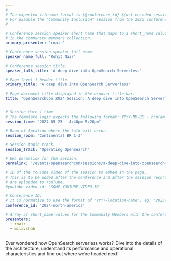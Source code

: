 ```yaml
---
#
# The expected filename format is ${conference_id}-${url-encoded-session-title}.md
# For example the "Community Inclusion" session from the 2023 conference in North America the title is "2023-north-america-community-inclusion.html"
#

# Conference session speaker short name that maps to a short_name value
# in the community members collection.
primary_presenter: 'rnair'

# Conference session speaker full name.
speaker_name_full: 'Rohit Nair'

# Conference session title.
speaker_talk_title: 'A deep dive into OpenSearch Serverless'

# Page level 1 header title.
primary_title: 'A deep dive into OpenSearch Serverless'

# Page document title displayed in the browser title bar.
title: 'OpenSearchCon 2024 Session: A deep dive into OpenSearch Serverless'


# Session date / time
# The template logic expects the following format: YYYY-MM-DD - h:m(am|pm)-(h:m(am|pm))
session_time: "2024-09-25 - 4:40pm-5:20pm"

# Room of location where the talk will occur.
session_room: "Continental BR 1-3"

# Session topic track.
session_track: "Operating OpenSearch"

# URL permalink for the session.
permalink: '/events/opensearchcon/sessions/a-deep-dive-into-opensearch-serverless.html'

# ID of the YouTube video of the session to embed in the page.
# This is to be added after the conference and after the session recordings
# are uploaded to YouTube.
#youtube_video_id: 'SOME_YOUTUBE_VIDEO_ID'

# Conference ID.
# It is normative to use the format of 'YYYY-location-name', eg. '2023-north-america'.
conference_id: '2024-north-america'

# Array of short_name values for the Community Members with the conference_speaker persona whom are presenting the session. This includes the primary_speaker indicated above and any other presenters (if any).
presenters:
  - rnair
  - milavshah
---
```

Ever wondered how OpenSearch serverless works? Dive into the details of the architecture, understand its performance and operational characteristics and find out where we’re headed next!